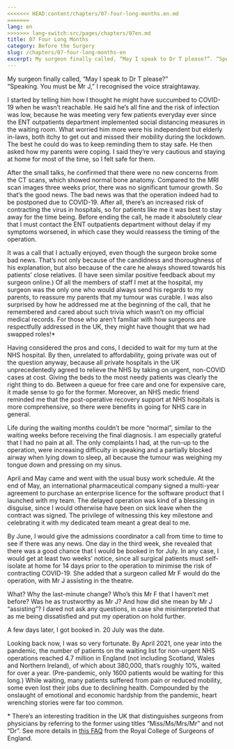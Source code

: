 ```yaml
---
<<<<<<< HEAD:content/chapters/07-four-long-months.en.md
=======
lang: en
>>>>>>> lang-switch:src/pages/chapters/07en.md
title: 07 Four Long Months
category: Before the Surgery
slug: /chapters/07-four-long-months-en
excerpt: My surgeon finally called, “May I speak to Dr T please?”. “Speaking. You must be Mr J,” I recognised the voice straightaway. I started by telling him how I thought he might have succumbed to COVID-19 when he wasn’t reachable.
---
```


My surgeon finally called, “May I speak to Dr T please?” <br>
“Speaking. You must be Mr J,” I recognised the voice straightaway.

I started by telling him how I thought he might have succumbed to COVID-19 when he wasn’t reachable. He said he’s all fine and the risk of infection was low, because he was meeting very few patients everyday ever since the ENT outpatients department implemented social distancing measures in the waiting room. What worried him more were his independent but elderly in-laws, both itchy to get out and missed their mobility during the lockdown. The best he could do was to keep reminding them to stay safe. He then asked how my parents were coping. I said they’re very cautious and staying at home for most of the time, so I felt safe for them.

After the small talks, he confirmed that there were no new concerns from the CT scans, which showed normal bone anatomy. Compared to the MRI scan images three weeks prior, there was no significant tumour growth. So that’s the good news. The bad news was that the operation indeed had to be postponed due to COVID-19. After all, there’s an increased risk of contracting the virus in hospitals, so for patients like me it was best to stay away for the time being. Before ending the call, he made it absolutely clear that I must contact the ENT outpatients department without delay if my symptoms worsened, in which case they would reassess the timing of the operation.

It was a call that I actually enjoyed, even though the surgeon broke some bad news. That’s not only because of the candidness and thoroughness of his explanation, but also because of the care he always showed towards his patients’ close relatives. (I have seen similar positive feedback about my surgeon online.) Of all the members of staff I met at the hospital, my surgeon was the only one who would always send his regards to my parents, to reassure my parents that my tumour was curable. I was also surprised by how he addressed me at the beginning of the call, that he remembered and cared about such trivia which wasn’t on my official medical records. For those who aren’t familiar with how surgeons are respectfully addressed in the UK, they might have thought that we had swapped roles!*

Having considered the pros and cons, I decided to wait for my turn at the NHS hospital. By then, unrelated to affordability, going private was out of the question anyway, because all private hospitals in the UK unprecedentedly agreed to relieve the NHS by taking on urgent, non-COVID cases at cost. Giving the beds to the most needy patients was clearly the right thing to do. Between a queue for free care and one for expensive care, it made sense to go for the former. Moreover, an NHS medic friend reminded me that the post-operative recovery support at NHS hospitals is more comprehensive, so there were benefits in going for NHS care in general.
 
Life during the waiting months couldn’t be more “normal”, similar to the waiting weeks before receiving the final diagnosis. I am especially grateful that I had no pain at all. The only complaints I had, at the run-up to the operation, were increasing difficulty in speaking and a partially blocked airway when lying down to sleep, all because the tumour was weighing my tongue down and pressing on my sinus. 
 
April and May came and went with the usual busy work schedule. At the end of May, an international pharmaceutical company signed a multi-year agreement to purchase an enterprise licence for the software product that I launched with my team. The delayed operation was kind of a blessing in disguise, since I would otherwise have been on sick leave when the contract was signed. The privilege of witnessing this key milestone and celebrating it with my dedicated team meant a great deal to me.
 
By June, I would give the admissions coordinator a call from time to time to see if there was any news. One day in the third week, she revealed that there was a good chance that I would be booked in for July. In any case, I would get at least two weeks’ notice, since all surgical patients must self-isolate at home for 14 days prior to the operation to minimise the risk of contracting COVID-19. She added that a surgeon called Mr F would do the operation, with Mr J assisting in the theatre.

What? Why the last-minute change? Who’s this Mr F that I haven’t met before? Was he as trustworthy as Mr J? And how did she mean by Mr J “assisting”? I dared not ask any questions, in case she misinterpreted that as me being dissatisfied and put my operation on hold further.

A few days later, I got booked in. 20 July was the date.

Looking back now, I was so very fortunate. By April 2021, one year into the pandemic, the number of patients on the waiting list for non-urgent NHS operations reached 4.7 million in England (not including Scotland, Wales and Northern Ireland), of which about 380,000, that’s roughly 10%, waited for over a year. (Pre-pandemic, only 1600 patients would be waiting for this long.) While waiting, many patients suffered from pain or reduced mobility, some even lost their jobs due to declining health. Compounded by the onslaught of emotional and economic hardship from the pandemic, heart wrenching stories were far too common.

<p class='secondary'>* There’s an interesting tradition in the UK that distinguishes surgeons from physicians by referring to the former using titles “Miss/Ms/Mrs/Mr” and not “Dr”. See more details in <a href='https://www.rcseng.ac.uk/patient-care/surgical-staff-and-regulation/qualifications-of-a-surgeon/#Why'>this FAQ</a> from the Royal College of Surgeons of England.